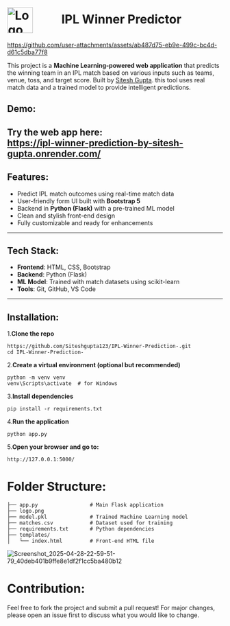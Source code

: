 <h1>
  <img src="https://www.pngall.com/wp-content/uploads/2017/04/Indian-Premier-League-Logo-2017.png" alt="Logo" style="height: 60px; vertical-align: middle; margin-right: 60px;">
  IPL Winner Predictor
</h1>


https://github.com/user-attachments/assets/ab487d75-eb9e-499c-bc4d-d61c5dba77f8


This project is a **Machine Learning-powered web application** that predicts the winning team in an IPL match based on various inputs such as teams, venue, toss, and target score. 
Built by [Sitesh Gupta](https://github.com/Siteshgupta123).
this tool uses real match data and a trained model to provide intelligent predictions.
## Demo:
Try the web app here:  
https://ipl-winner-prediction-by-sitesh-gupta.onrender.com/
---
## Features:
- Predict IPL match outcomes using real-time match data
- User-friendly form UI built with **Bootstrap 5**
- Backend in **Python (Flask)** with a pre-trained ML model
- Clean and stylish front-end design
- Fully customizable and ready for enhancements
---
## Tech Stack:
- **Frontend**: HTML, CSS, Bootstrap
- **Backend**: Python (Flask)
- **ML Model**: Trained with match datasets using scikit-learn
- **Tools**: Git, GitHub, VS Code
---
## Installation:
1.**Clone the repo**
```git clone
https://github.com/Siteshgupta123/IPL-Winner-Prediction-.git
cd IPL-Winner-Prediction-
```
2.**Create a virtual environment (optional but recommended)**
```
python -m venv venv
venv\Scripts\activate  # for Windows
```
3.**Install dependencies**
```
pip install -r requirements.txt
```
4.**Run the application**
```
python app.py
```
5.**Open your browser and go to:**
```
http://127.0.0.1:5000/
```
 
# Folder Structure:
```
├── app.py                 # Main Flask application
├── logo.png
├── model.pkl              # Trained Machine Learning model
├── matches.csv            # Dataset used for training
├── requirements.txt       # Python dependencies
├── templates/
│   └── index.html         # Front-end HTML file
```
![Screenshot_2025-04-28-22-59-51-79_40deb401b9ffe8e1df2f1cc5ba480b12](https://github.com/user-attachments/assets/2c4e8f0c-0d16-49b1-ad9f-781b7ba89ba2)




# Contribution:
Feel free to fork the project and submit a pull request!
For major changes, please open an issue first to discuss what you would like to change.
